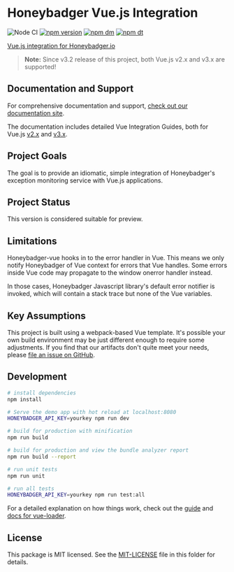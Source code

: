 # Honeybadger Vue.js Integration
![Node CI](https://github.com/honeybadger-io/honeybadger-js/workflows/Node%20CI/badge.svg)
[![npm version](https://badge.fury.io/js/%40honeybadger-io%2Fvue.svg)](https://badge.fury.io/js/%40honeybadger-io%2Fvue)
[![npm dm](https://img.shields.io/npm/dm/@honeybadger-io/vue)](https://www.npmjs.com/package/@honeybadger-io/vue)
[![npm dt](https://img.shields.io/npm/dt/@honeybadger-io/vue)](https://www.npmjs.com/package/@honeybadger-io/vue)

[Vue.js integration for Honeybadger.io](https://www.honeybadger.io/for/javascript/?utm_source=github&utm_medium=readme&utm_campaign=vue&utm_content=Vue.js+integration+for+Honeybadger.io)

> **Note:** Since v3.2 release of this project, both Vue.js v2.x and v3.x are supported!

## Documentation and Support

For comprehensive documentation and support, [check out our documentation site](https://docs.honeybadger.io/lib/javascript/index.html).

The documentation includes detailed Vue Integration Guides, both for Vue.js [v2.x](https://docs.honeybadger.io/lib/javascript/integration/vue2.html) and [v3.x](https://docs.honeybadger.io/lib/javascript/integration/vue3.html).

## Project Goals

The goal is to provide an idiomatic, simple integration of Honeybadger's
exception monitoring service with Vue.js applications.

## Project Status

This version is considered suitable for preview.

## Limitations

Honeybadger-vue hooks in to the error handler in Vue. This means we only
notify Honeybadger of Vue context for errors that Vue handles. Some
errors inside Vue code may propagate to the window onerror handler
instead.

In those cases, Honeybadger Javascript library's default error notifier
is invoked, which will contain a stack trace but none of the Vue
variables.

## Key Assumptions

This project is built using a webpack-based Vue template. It's possible
your own build environment may be just different enough to require some
adjustments. If you find that our artifacts don't quite meet your needs,
please [file an issue on GitHub](https://github.com/honeybadger-io/honeybadger-js/issues).

## Development

``` bash
# install dependencies
npm install

# Serve the demo app with hot reload at localhost:8080
HONEYBADGER_API_KEY=yourkey npm run dev

# build for production with minification
npm run build

# build for production and view the bundle analyzer report
npm run build --report

# run unit tests
npm run unit

# run all tests
HONEYBADGER_API_KEY=yourkey npm run test:all
```

For a detailed explanation on how things work, check out the [guide](http://vuejs-templates.github.io/webpack/) and [docs for vue-loader](http://vuejs.github.io/vue-loader).

## License

This package is MIT licensed. See the [MIT-LICENSE](./MIT-LICENSE) file in this folder for details.
